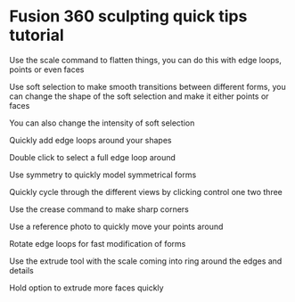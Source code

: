 # Fusion 360 sculpting quick tips tutorial

Use the scale command to flatten things, you can do this with edge loops, points or even faces

Use soft selection to make smooth transitions between different forms, you can change the shape of the soft selection and make it either points or faces

You can also change the intensity of soft selection

Quickly add edge loops around your shapes

Double click to select a full edge loop around

Use symmetry to quickly model symmetrical forms

Quickly cycle through the different views by clicking control one two three

Use the crease command to make sharp corners

Use a reference photo to quickly move your points around

Rotate edge loops for fast modification of forms

Use the extrude tool with the scale coming into ring around the edges and details

Hold option to extrude more faces quickly